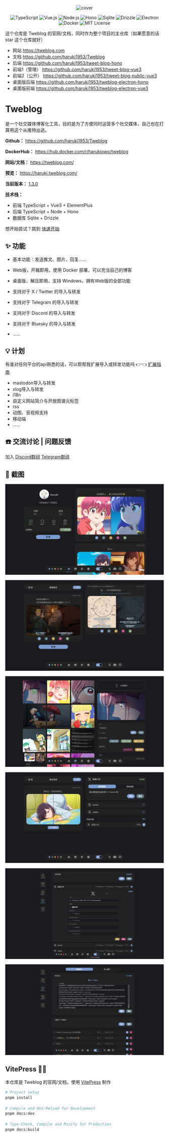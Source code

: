 <p align="center">
  <img src="https://tweblog.com/favicon.svg" alt="cover" style="width: 30%;">
</p>

<p align="center">
  <img src="https://img.shields.io/badge/TypeScript-3178C6?style=for-the-badge&logo=typescript&logoColor=white" alt="TypeScript">
  <img src="https://img.shields.io/badge/Vue.js-4FC08D?style=for-the-badge&logo=vue.js&logoColor=white" alt="Vue.js">
  <img src="https://img.shields.io/badge/Node.js-5FA04E?style=for-the-badge&logo=node.js&logoColor=white" alt="Node.js">
  <img src="https://img.shields.io/badge/Hono-E36002?style=for-the-badge&logo=hono&logoColor=white" alt="Hono">
  <img src="https://img.shields.io/badge/Sqlite-003B57?style=for-the-badge&logo=sqlite&logoColor=white" alt="Sqlite">
  <img src="https://img.shields.io/badge/Drizzle-C5F74F?style=for-the-badge&logo=drizzle&logoColor=black" alt="Drizzle">
  <img src="https://img.shields.io/badge/Electron-47848F?style=for-the-badge&logo=electron&logoColor=white" alt="Electron">
  <img src="https://img.shields.io/badge/Docker-2496ED?style=for-the-badge&logo=docker&logoColor=white" alt="Docker">
  <img src="https://img.shields.io/badge/License-MIT-green.svg?style=for-the-badge" alt="MIT License">
</p>


这个仓库是 Tweblog 的官网/文档，同时作为整个项目的主仓库（如果愿意的话 star 这个仓库就好）
- 网站 https://tweblog.com
- 文档 https://github.com/haruki1953/Tweblog
- 后端 https://github.com/haruki1953/tweet-blog-hono
- 前端1（管理） https://github.com/haruki1953/tweet-blog-vue3
- 前端2（公开） https://github.com/haruki1953/tweet-blog-public-vue3
- 桌面版后端 https://github.com/haruki1953/tweblog-electron-hono
- 桌面版前端 https://github.com/haruki1953/tweblog-electron-vue3

# Tweblog

是一个社交媒体博客化工具，目的是为了方便同时运营多个社交媒体，自己也在打算用这个从推特出逃。

**Github：** https://github.com/haruki1953/Tweblog

**DockerHub：** https://hub.docker.com/r/harukiowo/tweblog

**网站/文档：** https://tweblog.com/

**预览：** https://haruki.tweblog.com/

**当前版本：** [1.3.0](https://tweblog.com/guide/changelog#130)

**技术栈：**
- 前端 TypeScript + Vue3 + ElementPlus
- 后端 TypeScript + Node + Hono
- 数据库 Sqlite + Drizzle

想开始尝试？跳到 [快速开始](https://tweblog.com/guide/getting-started)

## ✨ 功能

- 基本功能：发送推文、图片、回复……

- Web版，开箱即用，使用 Docker 部署，可以充当自己的博客

- 桌面版，解压即用，支持 Windows，拥有Web版的全部功能

- 支持对于 X / Twitter 的导入与转发

- 支持对于 Telegram 的导入与转发

- 支持对于 Discord 的导入与转发

- 支持对于 Bluesky 的导入与转发

- ......

## 💡 计划

有谁对任何平台的api熟悉的话，可以帮帮我扩展导入或转发功能吗 👉👈 [扩展指南](https://tweblog.com/guide/extension/project) 

- mastodon导入与转发
- xlog导入与转发
- i18n
- 自定义网站简介与开放图谱元标签
- rss
- 动图、音视频支持
- 移动端
- ......

## ☎️ 交流讨论 | 问题反馈

加入 [Discord群组](https://discord.gg/6pMkmMBnGH) [Telegram群组](https://t.me/tweblog)


## 📸 截图

![alt text](./src/guide/assets/image.jpg)

![alt text](./src/guide/assets/image-1.jpg)

![alt text](./src/guide/assets/image-2.jpg)

![alt text](./src/guide/assets/image-3.jpg)

![alt text](./src/guide/assets/image-5.jpg)

![alt text](./src/guide/assets/image-6.jpg)

## VitePress 📝💨
本仓库是 Tweblog 的官网/文档，使用 [VitePress](https://vitepress.dev/zh/) 制作
```sh
# Project Setup
pnpm install

# Compile and Hot-Reload for Development
pnpm docs:dev

# Type-Check, Compile and Minify for Production
pnpm docs:build
```

